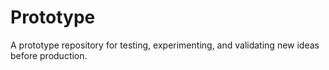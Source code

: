 # Prototype
A prototype repository for testing, experimenting, and validating new ideas before production.
